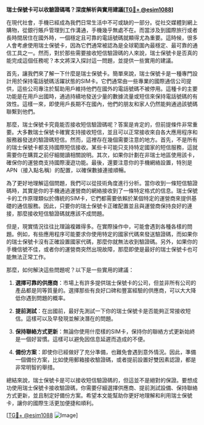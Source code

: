 **瑞士保號卡可以收驗證碼嗎？深度解析與實用建議[[TG💪+ @esim1088](https://t.me/s/esim1088)]**

在現代社會，手機已經成為我們日常生活中不可或缺的一部分。從社交媒體到網上購物，從銀行賬戶管理到工作溝通，手機幾乎無處不在。而當涉及到國際旅行或者長時間居住在國外時，一個穩定且可靠的電話號碼就顯得尤為重要。這時候，很多人會考慮使用瑞士保號卡，因為它們通常被認為是全球範圍內最穩定、最可靠的通信工具之一。然而，對於那些需要接收短信驗證碼的人來說，瑞士保號卡是否真的能完成這個任務呢？本文將深入探討這一問題，並提供一些實用的建議。

首先，讓我們來了解一下什麼是瑞士保號卡。簡單來說，瑞士保號卡是一種專門設計用於保持電話號碼活躍狀態的SIM卡。它們通常由一些專業的國際通信公司提供，這些公司專注於幫助用戶維持他們在國外的電話號碼不被停用。這種卡的主要功能是在用戶出國時，通過持續地發送少量的數據流量或短信來保持電話號碼的有效性。這樣一來，即使用戶長期不在國內，他們的朋友和家人仍然能夠通過該號碼聯繫到他們。

那麼，瑞士保號卡究竟能否接收短信驗證碼呢？答案是肯定的，但前提條件非常重要。大多數瑞士保號卡確實支持接收短信，並且可以正常接收來自各大應用程序和服務器發送的驗證碼短信。然而，這裡存在幾個需要注意的地方。首先，不是所有的瑞士保號卡都支持國際短信接收。某些卡可能只支持特定國家的短信服務，這就需要你在購買之前仔細閱讀相關說明。其次，如果你計劃在非瑞士地區使用該卡，確保你的運營商支持國際漫遊功能。最後，還要注意你的手機網絡設置，特別是APN（接入點名稱）的配置，以確保數據連接順暢。

為了更好地理解這個問題，我們可以從技術角度進行分析。當你收到一條短信驗證碼時，其實是你的手機通過運營商的網絡接收到了一條特定格式的信息。瑞士保號卡的工作原理類似於傳統的SIM卡，它們都需要依賴於某個特定的運營商來提供基礎的通信服務。因此，只要你的瑞士保號卡正確配置並且與運營商保持良好的連接，那麼接收短信驗證碼就應該不成問題。

但是，現實情況往往比理論複雜得多。在實際操作中，可能會遇到各種各樣的問題。例如，有些應用程序可能要求你使用特定的國家代碼來發送驗證碼，而如果你的瑞士保號卡沒有正確設置國家代碼，那麼你就無法收到驗證碼。另外，如果你的手機信號不佳，或者你的運營商突然出現故障，那麼即使是最好的瑞士保號卡也可能無法正常工作。

那麼，如何解決這些問題呢？以下是一些實用的建議：

1. **選擇可靠的供應商**：市場上有許多提供瑞士保號卡的公司，但並非所有公司的產品都是同等質量的。選擇那些有良好口碑和豐富經驗的供應商，可以大大降低你遇到問題的概率。

2. **提前測試**：在出國前，最好先測試一下你的瑞士保號卡是否能夠正常接收短信。這樣可以及早發現並解決潛在的問題。

3. **保持聯絡方式更新**：無論你使用什麼樣的SIM卡，保持你的聯絡方式更新始終是一個好習慣。這樣可以避免因信息延遲而造成的不便。

4. **備份方案**：即使你已經做好了充分準備，也難免會遇到意外情況。因此，準備一個備份方案，比如使用郵箱接收驗證碼，或者提前設置好雙因素認證，都是非常明智的舉措。

總結來說，瑞士保號卡是可以接收短信驗證碼的，但這並不是絕對的保證。要想成功使用瑞士保號卡接收驗證碼，你需要仔細選擇供應商、提前測試設備、保持聯絡方式更新，並且制定好備份方案。希望本文能幫助你更好地理解和利用瑞士保號卡，讓你的國際生活更加便捷和順利。

[[TG💪+ @esim1088](https://t.me/s/esim1088) ![Image](https://i.postimg.cc/4NQfJmqS/Snipaste-2025-05-13-00-14-12.png)]